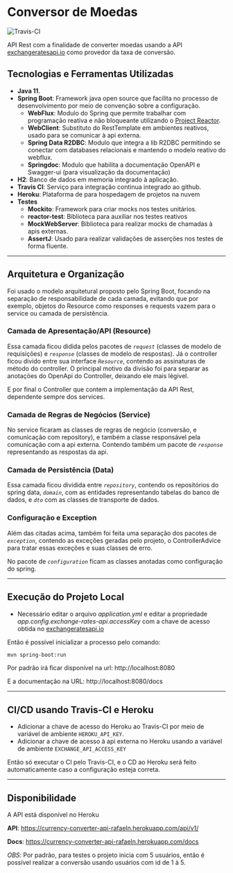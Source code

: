 # Conversor de Moedas
![Travis-CI](https://app.travis-ci.com/rafaelndev/currency-converter.svg?branch=development)

API Rest com a finalidade de converter moedas usando a API [exchangeratesapi.io](https://exchangeratesapi.io/) como provedor da taxa de conversão.

## Tecnologias e Ferramentas Utilizadas
* **Java 11**.
* **Spring Boot**: Framework java open source que facilita no processo de desenvolvimento por meio de convenção sobre a configuração.
    * **WebFlux**: Modulo do Spring que permite trabalhar com programação reativa e não bloqueante utilizando o [Project Reactor](https://projectreactor.io/).
    * **WebClient**: Substituto do RestTemplate em ambientes reativos, usado para se comunicar à api externa.
    * **Spring Data R2DBC**: Modulo que integra a lib R2DBC permitindo se conectar com databases relacionais e mantendo o modelo reativo do webflux.
    * **Springdoc**: Modulo que habilita a documentação OpenAPI e Swagger-ui (para visualização da documentação)
* **H2**: Banco de dados em memoria integrado à aplicação.
* **Travis CI**: Serviço para integração continua integrado ao github.
* **Heroku**: Plataforma de para hospedagem de projetos na nuvem
* **Testes**
  * **Mockito**: Framework para criar mocks nos testes unitários.
  * **reactor-test**: Biblioteca para auxiliar nos testes reativos
  * **MockWebServer**: Biblioteca para realizar mocks de chamadas à apis externas.
  * **AssertJ**: Usado para realizar validações de asserções nos testes de forma fluente.

---

## Arquitetura e Organização
Foi usado o modelo arquitetural proposto pelo Spring Boot, focando na separação de responsabilidade de cada camada, evitando que por exemplo, objetos do Resource como responses e requests vazem para o service ou camada de persistência.

### Camada de Apresentação/API (Resource)
Essa camada ficou didida pelos pacotes de _`request`_ (classes de modelo de requisições) e _`response`_ (classes de modelo de respostas).
Já o controller ficou divido entre sua interface _`Resource`_, contendo as assinaturas de método do controller. O principal motivo da divisão foi para separar as anotações do OpenApi do Controller, deixando ele mais légivel.

E por final o Controller que contem a implementação da API Rest, dependente sempre dos services.

### Camada de Regras de Negócios (Service)
No service ficaram as classes de regras de negócio (conversão, e comunicação com repository), e também a classe responsável pela comunicação com a api externa. Contendo também um pacote de _`response`_ representando as respostas da api.

### Camada de Persistência (Data)
Essa camada ficou dividida entre _`repository`_, contendo os repositórios do spring data, _`domain`_, com as entidades representando tabelas do banco de dados, e _`dto`_ com as classes de transporte de dados.

### Configuração e Exception
Além das citadas acima, também foi feita uma separação dos pacotes de _`exception`_, contendo as exceções geradas pelo projeto, o ControllerAdvice para tratar essas exceções e suas classes de erro.

No pacote de _`configuration`_ ficam as classes anotadas como configuração do spring.

---

## Execução do Projeto Local
* Necessário editar o arquivo *application.yml* e editar a propriedade _app.config.exchange-rates-api.accessKey_  com a chave de acesso obtida no [exchangeratesapi.io](https://exchangeratesapi.io/)

Então é possível inicializar a processo pelo comando:
```bash
mvn spring-boot:run
```

Por padrão irá ficar disponível na url:
http://localhost:8080

E a documentação na URL:
http://localhost:8080/docs

---

## CI/CD usando Travis-CI e Heroku
* Adicionar a chave de acesso do Heroku ao Travis-CI por meio de variável de ambiente `HEROKU_API_KEY`.
* Adicionar a chave de acesso à api externa no Heroku usando a variável de ambiente `EXCHANGE_API_ACCESS_KEY`

Então só executar o CI pelo Travis-CI, e o CD ao Heroku será feito automaticamente caso a configuração esteja correta.

---

## Disponibilidade 
A API está disponível no Heroku

**API**: https://currency-converter-api-rafaeln.herokuapp.com/api/v1/

**Docs**: https://currency-converter-api-rafaeln.herokuapp.com/docs

*OBS*: Por padrão, para testes o projeto inicia com 5 usuários, então é possível realizar a conversão usando usuários com id de 1 à 5.